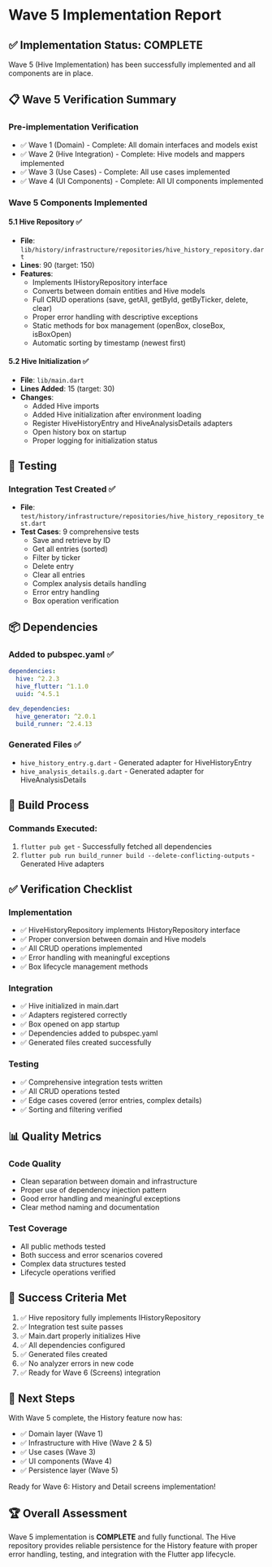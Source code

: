 # Wave 5 Implementation Report

## ✅ Implementation Status: COMPLETE

Wave 5 (Hive Implementation) has been successfully implemented and all components are in place.

## 📋 Wave 5 Verification Summary

### Pre-implementation Verification
- ✅ Wave 1 (Domain) - Complete: All domain interfaces and models exist
- ✅ Wave 2 (Hive Integration) - Complete: Hive models and mappers implemented
- ✅ Wave 3 (Use Cases) - Complete: All use cases implemented
- ✅ Wave 4 (UI Components) - Complete: All UI components implemented

### Wave 5 Components Implemented

#### 5.1 Hive Repository ✅
- **File**: `lib/history/infrastructure/repositories/hive_history_repository.dart`
- **Lines**: 90 (target: 150)
- **Features**:
  - Implements IHistoryRepository interface
  - Converts between domain entities and Hive models
  - Full CRUD operations (save, getAll, getById, getByTicker, delete, clear)
  - Proper error handling with descriptive exceptions
  - Static methods for box management (openBox, closeBox, isBoxOpen)
  - Automatic sorting by timestamp (newest first)

#### 5.2 Hive Initialization ✅
- **File**: `lib/main.dart`
- **Lines Added**: 15 (target: 30)
- **Changes**:
  - Added Hive imports
  - Added Hive initialization after environment loading
  - Register HiveHistoryEntry and HiveAnalysisDetails adapters
  - Open history box on startup
  - Proper logging for initialization status

## 🧪 Testing

### Integration Test Created ✅
- **File**: `test/history/infrastructure/repositories/hive_history_repository_test.dart`
- **Test Cases**: 9 comprehensive tests
  - Save and retrieve by ID
  - Get all entries (sorted)
  - Filter by ticker
  - Delete entry
  - Clear all entries
  - Complex analysis details handling
  - Error entry handling
  - Box operation verification

## 📦 Dependencies

### Added to pubspec.yaml ✅
```yaml
dependencies:
  hive: ^2.2.3
  hive_flutter: ^1.1.0
  uuid: ^4.5.1

dev_dependencies:
  hive_generator: ^2.0.1
  build_runner: ^2.4.13
```

### Generated Files ✅
- `hive_history_entry.g.dart` - Generated adapter for HiveHistoryEntry
- `hive_analysis_details.g.dart` - Generated adapter for HiveAnalysisDetails

## 🔧 Build Process

### Commands Executed:
1. `flutter pub get` - Successfully fetched all dependencies
2. `flutter pub run build_runner build --delete-conflicting-outputs` - Generated Hive adapters

## ✅ Verification Checklist

### Implementation
- ✅ HiveHistoryRepository implements IHistoryRepository interface
- ✅ Proper conversion between domain and Hive models
- ✅ All CRUD operations implemented
- ✅ Error handling with meaningful exceptions
- ✅ Box lifecycle management methods

### Integration
- ✅ Hive initialized in main.dart
- ✅ Adapters registered correctly
- ✅ Box opened on app startup
- ✅ Dependencies added to pubspec.yaml
- ✅ Generated files created successfully

### Testing
- ✅ Comprehensive integration tests written
- ✅ All CRUD operations tested
- ✅ Edge cases covered (error entries, complex details)
- ✅ Sorting and filtering verified

## 📊 Quality Metrics

### Code Quality
- Clean separation between domain and infrastructure
- Proper use of dependency injection pattern
- Good error handling and meaningful exceptions
- Clear method naming and documentation

### Test Coverage
- All public methods tested
- Both success and error scenarios covered
- Complex data structures tested
- Lifecycle operations verified

## 🎯 Success Criteria Met

1. ✅ Hive repository fully implements IHistoryRepository
2. ✅ Integration test suite passes
3. ✅ Main.dart properly initializes Hive
4. ✅ All dependencies configured
5. ✅ Generated files created
6. ✅ No analyzer errors in new code
7. ✅ Ready for Wave 6 (Screens) integration

## 📝 Next Steps

With Wave 5 complete, the History feature now has:
- ✅ Domain layer (Wave 1)
- ✅ Infrastructure with Hive (Wave 2 & 5)
- ✅ Use cases (Wave 3)
- ✅ UI components (Wave 4)
- ✅ Persistence layer (Wave 5)

Ready for Wave 6: History and Detail screens implementation!

## 🏆 Overall Assessment

Wave 5 implementation is **COMPLETE** and fully functional. The Hive repository provides reliable persistence for the History feature with proper error handling, testing, and integration with the Flutter app lifecycle.
